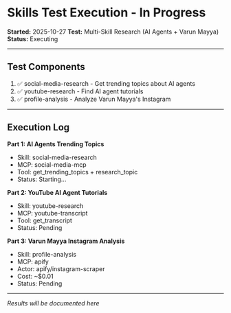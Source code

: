 # Skills Test Execution - In Progress

**Started:** 2025-10-27
**Test:** Multi-Skill Research (AI Agents + Varun Mayya)
**Status:** Executing

---

## Test Components

1. ✅ social-media-research - Get trending topics about AI agents
2. ✅ youtube-research - Find AI agent tutorials
3. ✅ profile-analysis - Analyze Varun Mayya's Instagram

---

## Execution Log

**Part 1: AI Agents Trending Topics**

- Skill: social-media-research
- MCP: social-media-mcp
- Tool: get_trending_topics + research_topic
- Status: Starting...

**Part 2: YouTube AI Agent Tutorials**

- Skill: youtube-research
- MCP: youtube-transcript
- Tool: get_transcript
- Status: Pending

**Part 3: Varun Mayya Instagram Analysis**

- Skill: profile-analysis
- MCP: apify
- Actor: apify/instagram-scraper
- Cost: ~$0.01
- Status: Pending

---

_Results will be documented here_
